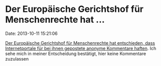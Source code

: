 Der Europäische Gerichtshof für Menschenrechte hat \...
=======================================================

Date: 2013-10-11 15:21:06

[Der Europäische Gerichtshof für Menschenrechte hat entschieden, dass
Internetportale für bei ihnen gepostete anonyme Kommentare
haften](http://sz.de/1.1792322). Ich sehe mich in meiner Entscheidung
bestätigt, hier keine Kommentare zuzulassen
